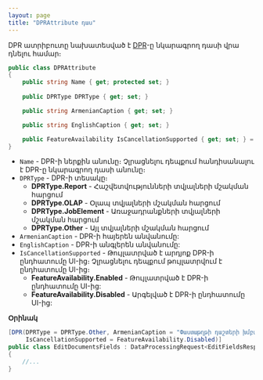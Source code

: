```yaml
---
layout: page
title: "DPRAttribute դաս" 
---
```


DPR ատրիբուտը նախատեսված է [DPR](../../definitions/dpr.md)-ը նկարագրող դասի վրա դնելու համար։

```c#
public class DPRAttribute
{
    public string Name { get; protected set; }
    
    public DPRType DPRType { get; set; }

    public string ArmenianCaption { get; set; }

    public string EnglishCaption { get; set; }

    public FeatureAvailability IsCancellationSupported { get; set; } = FeatureAvailability.Enabled;
}
```

* `Name` - DPR-ի ներքին անունը։ Չլրացնելու դեպքում հանդիսանալու է DPR-ը նկարագրող դասի անունը։
* `DPRType` - DPR-ի տեսակը։
    * **DPRType.Report** - Հաշվետվությունների տվյալների մշակման հարցում
    * **DPRType.OLAP** - Օլապ տվյալների մշակման հարցում
    * **DPRType.JobElement** - Առաջադրանքների տվյալների մշակման հարցում
    * **DPRType.Other** - Այլ տվյալների մշակման հարցում
* `ArmenianCaption` - DPR-ի հայերեն անվանումը:
* `EnglishCaption` - DPR-ի անգլերեն անվանումը:
* `IsCancellationSupported` - Թույլատրված է արդյոք DPR-ի ընդհատումը UI-ից։ Չլրացնելու դեպքում թույլատրվում է ընդհատումը UI-ից։
    * **FeatureAvailability.Enabled** - Թույլատրված է DPR-ի ընդհատումը UI-ից:
    * **FeatureAvailability.Disabled** - Արգելված է DPR-ի ընդհատումը UI-ից:

**Օրինակ**

```c#
[DPR(DPRType = DPRType.Other, ArmenianCaption = "Փաստաթղթի դաշտերի խմբագրում", EnglishCaption = "Document's fields' edition", 
     IsCancellationSupported = FeatureAvailability.Disabled)]
public class EditDocumentsFields : DataProcessingRequest<EditFieldsResponse, EditFieldsRequest>
{
    //...
}
```